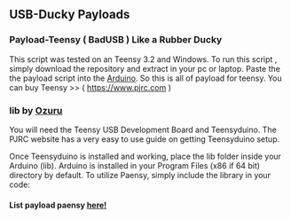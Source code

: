 ## USB-Ducky Payloads

### Payload-Teensy ( BadUSB ) Like a Rubber Ducky 

This script was tested on an Teensy 3.2 and Windows. To run this script , simply download the repository and extract in your pc or laptop. Paste the the payload script into the [Arduino](https://www.arduino.cc/). So this is all of payload for teensy. You can buy Teensy >> ( https://www.pjrc.com )


### lib by [Ozuru](https://github.com/Ozuru)
You will need the Teensy USB Development Board and Teensyduino. The PJRC website has a very easy to use guide on getting Teensyduino setup.

Once Teensyduino is installed and working, place the lib folder inside your Arduino (lib). Arduino is installed in your Program Files (x86 if 64 bit) directory by default. To utilize Paensy, simply include the library in your code:


#### List payload paensy [here!](https://github.com/pxcs/badscripts/tree/main/lib)
